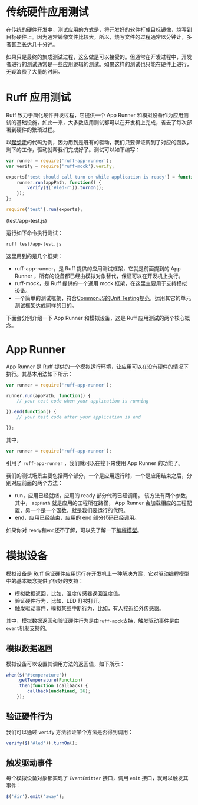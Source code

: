 # 传统硬件应用测试

在传统的硬件开发中，测试应用的方式是，将开发好的软件打成目标镜像，烧写到目标硬件上。因为通常镜像文件比较大，所以，烧写文件的过程通常以分钟计，多者甚至长达几十分钟。

如果只是最终的集成测试过程，这么做是可以接受的。但通常在开发过程中，开发者进行的测试通常是一些应用逻辑的测试。如果这样的测试也只能在硬件上进行，无疑浪费了大量的时间。

# Ruff 应用测试

Ruff 致力于简化硬件开发过程，它提供一个 App Runner 和模拟设备作为应用测试的基础设施，如此一来，大多数应用测试都可以在开发机上完成，省去了每次部署到硬件的繁琐过程。

以[起步走](https://github.com/ruffjs/Dive-into-Ruff/blob/master/lessons/lesson1/L1-application-development-get-started.md)的代码为例，因为用到是既有的驱动，我们只要保证调到了对应的函数，剩下的工作，驱动就帮我们完成好了。测试可以如下编写：

```js
var runner = require('ruff-app-runner');
var verify = require('ruff-mock').verify;

exports['test should call turn on while application is ready'] = function() {
    runner.run(appPath, function() {
        verify($('#led-r')).turnOn();
    });
};

require('test').run(exports);
```
(test/app-test.js)

运行如下命令执行测试：

```sh
ruff test/app-test.js
```

这里用到的是几个框架：
* ruff-app-runner，是 Ruff 提供的应用测试框架，它就是前面提到的 App Runner ，所有的设备都已经由模拟对象替代，保证可以在开发机上执行。
* ruff-mock，是 Ruff 提供的一个通用 mock 框架，在这里主要用于支持模拟设备。
* 一个简单的测试框架，符合[CommonJS的Unit Testing规范](http://wiki.commonjs.org/wiki/Unit_Testing)，运用其它的单元测试框架达成同样的目的。

下面会分别介绍一下 App Runner 和模拟设备，这是 Ruff 应用测试的两个核心概念。

# App Runner

App Runner 是 Ruff 提供的一个模拟运行环境，让应用可以在没有硬件的情况下执行。其基本用法如下所示：

```javascript
var runner = require('ruff-app-runner');

runner.run(appPath, function() {
    // your test code when your application is running

}).end(function() {
    // your test code after your application is end

});
```

其中，
```javascript
var runner = require('ruff-app-runner');
```

引用了 `ruff-app-runner` ，我们就可以在接下来使用 App Runner 的功能了。

我们的测试场景主要包括两个部分，一个是应用运行时，一个是应用结束之后，分别对应前面的两个方法：

* run，应用已经就绪，应用的 ready 部分代码已经调用。 该方法有两个参数，其中， `appPath` 就是应用的工程所在路径， App Runner 会加载相应的工程配置，另一个是一个函数，就是我们要运行的代码。
* end，应用已经结束，应用的 end 部分代码已经调用。

如果你对 `ready`和`end`还不了解，可以先了解一下[编程模型](https://github.com/ruffjs/Dive-into-Ruff/blob/master/lessons/lesson1/L1-application-programming-model.md)。

# 模拟设备

模拟设备是 Ruff 保证硬件应用运行在开发机上一种解决方案，它对驱动编程模型中的基本概念提供了很好的支持：

* 模拟数据返回，比如，温度传感器返回温度值。
* 验证硬件行为，比如，LED 灯被打开。
* 触发驱动事件，模拟某些中断行为，比如，有人接近红外传感器。

其中，模拟数据返回和验证硬件行为是由`ruff-mock`支持，触发驱动事件是由`event`机制支持的。

## 模拟数据返回

模拟设备可以设置其调用方法的返回值，如下所示：

```javascript
when($('#temperature'))
    .getTemperature(Function)
    .then(function (callback) {
        callback(undefined, 26);
    });
```

## 验证硬件行为

我们可以通过 `verify` 方法验证某个方法是否得到调用：

```js
verify($('#led')).turnOn();
```

## 触发驱动事件

每个模拟设备对象都实现了 `EventEmitter` 接口，调用 `emit` 接口，就可以触发其事件：

```js
$('#ir').emit('away');
```


